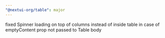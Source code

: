 ```yaml
---
"@nextui-org/table": major
---
```


fixed Spinner loading on top of columns instead of inside table in case of emptyContent prop not passed to Table body
